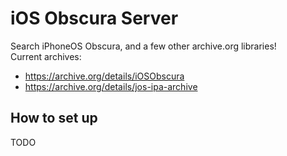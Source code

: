 # iOS Obscura Server
Search iPhoneOS Obscura, and a few other archive.org libraries!<br>
Current archives:
- https://archive.org/details/iOSObscura
- https://archive.org/details/jos-ipa-archive

## How to set up
TODO
